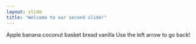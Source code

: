 ```yaml
---
layout: slide
title: "Welcome to our second slide!"
---
```

Apple banana coconut basket bread vanilla
Use the left arrow to go back!
